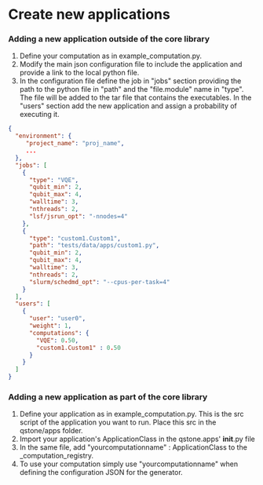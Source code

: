 # Create new applications

### Adding a new application outside of the core library

1. Define your computation as in example_computation.py.
2. Modify the main json configuration file to include the application and provide a link to the local python file. 
3. In the configuration file define the job in "jobs" section providing the path to the python file in "path" and the "file.module" name in "type". The file will be added to the tar file that contains the executables. In the "users" section add the new application and assign a probability of executing it.

```json
{
  "environment": { 
     "project_name": "proj_name",
     ...   
  },
  "jobs": [
    {
      "type": "VQE",
      "qubit_min": 2,
      "qubit_max": 4,
      "walltime": 3,
      "nthreads": 2,
      "lsf/jsrun_opt": "-nnodes=4"
    },
    {
      "type": "custom1.Custom1",
      "path": "tests/data/apps/custom1.py",
      "qubit_min": 2,
      "qubit_max": 4,
      "walltime": 3,
      "nthreads": 2,
      "slurm/schedmd_opt": "--cpus-per-task=4" 
    }
  ],
  "users": [
    {
      "user": "user0",
      "weight": 1,
      "computations": {
        "VQE": 0.50,
        "custom1.Custom1" : 0.50
      }
    }
  ]
} 
```

### Adding a new application as part of the core library

1. Define your application as in example_computation.py. This is the src script of the application you want to run. Place this src in the qstone/apps folder.
2. Import your application's ApplicationClass in the qstone.apps' __init__.py file
3. In the same file, add "yourcomputationname" : ApplicationClass to the _computation_registry.
4. To use your computation simply use "yourcomputationname" when defining the configuration JSON for the generator. 
